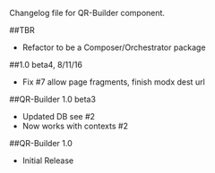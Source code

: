 Changelog file for QR-Builder component.

##TBR

- Refactor to be a Composer/Orchestrator package 

##1.0 beta4, 8/11/16

- Fix #7 allow page fragments, finish modx dest url

##QR-Builder 1.0 beta3

- Updated DB see #2
- Now works with contexts #2

##QR-Builder 1.0

- Initial Release